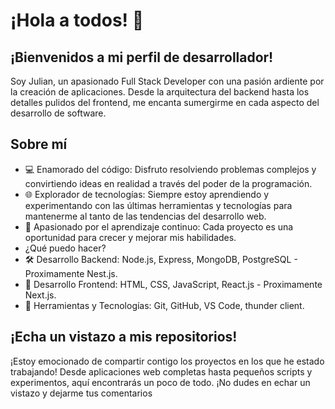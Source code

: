 # ¡Hola a todos! 👋
## ¡Bienvenidos a mi perfil de desarrollador!

 Soy Julian, un apasionado Full Stack Developer con una pasión ardiente por la creación de aplicaciones. Desde la arquitectura del backend hasta los detalles pulidos del frontend, me encanta sumergirme en cada aspecto del desarrollo de software.

## Sobre mí
- 💻 Enamorado del código: Disfruto resolviendo problemas complejos y convirtiendo ideas en realidad a través del poder de la programación.
- 🌐 Explorador de tecnologías: Siempre estoy aprendiendo y experimentando con las últimas herramientas y tecnologías para mantenerme al tanto de las tendencias del desarrollo web.
- 🚀 Apasionado por el aprendizaje continuo: Cada proyecto es una oportunidad para crecer y mejorar mis habilidades.
- ¿Qué puedo hacer?
- 🛠️ Desarrollo Backend: Node.js, Express, MongoDB, PostgreSQL - Proximamente Nest.js.
- 🎨 Desarrollo Frontend: HTML, CSS, JavaScript, React.js - Proximamente Next.js.
- 🔧 Herramientas y Tecnologías: Git, GitHub, VS Code, thunder client.
  
## ¡Echa un vistazo a mis repositorios!
¡Estoy emocionado de compartir contigo los proyectos en los que he estado trabajando! Desde aplicaciones web completas hasta pequeños scripts y experimentos, aquí encontrarás un poco de todo. ¡No dudes en echar un vistazo y dejarme tus comentarios

<!--
**Julian-Magallanes/Julian-Magallanes** is a ✨ _special_ ✨ repository because its `README.md` (this file) appears on your GitHub profile.

Here are some ideas to get you started:

- 🔭 I’m currently working on ...
- 🌱 I’m currently learning ...
- 👯 I’m looking to collaborate on ...
- 🤔 I’m looking for help with ...
- 💬 Ask me about ...
- 📫 How to reach me: ...
- 😄 Pronouns: ...
- ⚡ Fun fact: ...
-->
